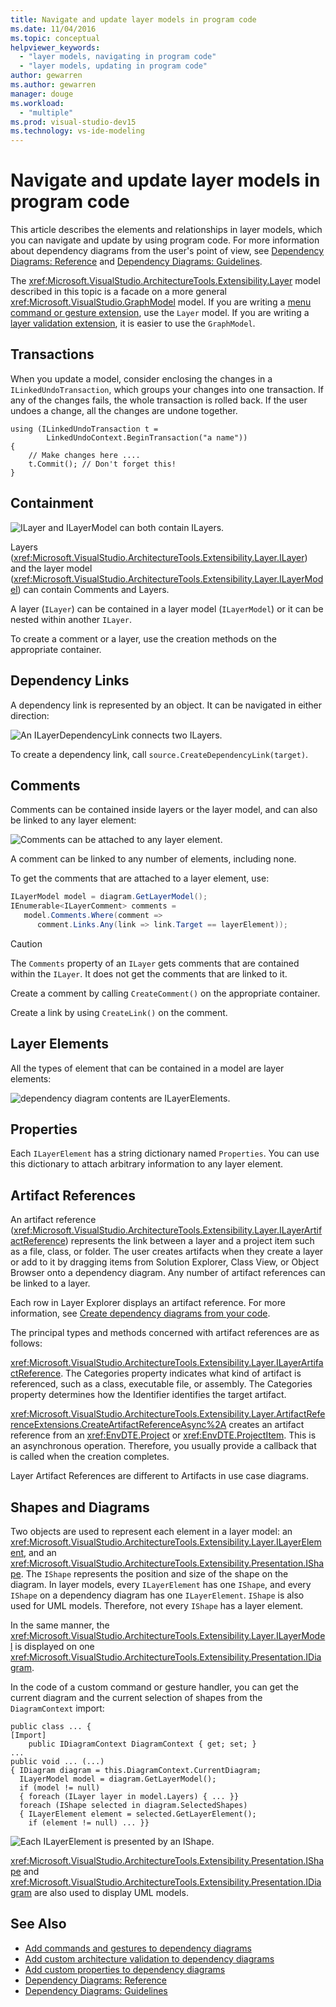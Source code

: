 ```yaml
---
title: Navigate and update layer models in program code
ms.date: 11/04/2016
ms.topic: conceptual
helpviewer_keywords:
  - "layer models, navigating in program code"
  - "layer models, updating in program code"
author: gewarren
ms.author: gewarren
manager: douge
ms.workload:
  - "multiple"
ms.prod: visual-studio-dev15
ms.technology: vs-ide-modeling
---
```

# Navigate and update layer models in program code

This article describes the elements and relationships in layer models, which you can navigate and update by using program code. For more information about dependency diagrams from the user's point of view, see [Dependency Diagrams: Reference](../modeling/layer-diagrams-reference.md) and [Dependency Diagrams: Guidelines](../modeling/layer-diagrams-guidelines.md).

The <xref:Microsoft.VisualStudio.ArchitectureTools.Extensibility.Layer> model described in this topic is a facade on a more general <xref:Microsoft.VisualStudio.GraphModel> model. If you are writing a [menu command or gesture extension](../modeling/add-commands-and-gestures-to-layer-diagrams.md), use the `Layer` model. If you are writing a [layer validation extension](../modeling/add-custom-architecture-validation-to-layer-diagrams.md), it is easier to use the `GraphModel`.

## Transactions

When you update a model, consider enclosing the changes in a `ILinkedUndoTransaction`, which groups your changes into one transaction. If any of the changes fails, the whole transaction is rolled back. If the user undoes a change, all the changes are undone together.

```
using (ILinkedUndoTransaction t =
        LinkedUndoContext.BeginTransaction("a name"))
{
    // Make changes here ....
    t.Commit(); // Don't forget this!
}
```

## Containment

![ILayer and ILayerModel can both contain ILayers.](../modeling/media/layerapi_containment.png)

Layers (<xref:Microsoft.VisualStudio.ArchitectureTools.Extensibility.Layer.ILayer>) and the layer model (<xref:Microsoft.VisualStudio.ArchitectureTools.Extensibility.Layer.ILayerModel>) can contain Comments and Layers.

A layer (`ILayer`) can be contained in a layer model (`ILayerModel`) or it can be nested within another `ILayer`.

To create a comment or a layer, use the creation methods on the appropriate container.

## Dependency Links

A dependency link is represented by an object. It can be navigated in either direction:

![An ILayerDependencyLink connects two ILayers.](../modeling/media/layerapi_dependency.png)

To create a dependency link, call `source.CreateDependencyLink(target)`.

## Comments

Comments can be contained inside layers or the layer model, and can also be linked to any layer element:

![Comments can be attached to any layer element.](../modeling/media/layerapi_comments.png)

A comment can be linked to any number of elements, including none.

To get the comments that are attached to a layer element, use:

```csharp
ILayerModel model = diagram.GetLayerModel();
IEnumerable<ILayerComment> comments =
   model.Comments.Where(comment =>
      comment.Links.Any(link => link.Target == layerElement));
```

> [!CAUTION]
> The `Comments` property of an `ILayer` gets comments that are contained within the `ILayer`. It does not get the comments that are linked to it.

Create a comment by calling `CreateComment()` on the appropriate container.

Create a link by using `CreateLink()` on the comment.

## Layer Elements

All the types of element that can be contained in a model are layer elements:

![dependency diagram contents are ILayerElements.](../modeling/media/layerapi_layerelements.png)

## Properties

Each `ILayerElement` has a string dictionary named `Properties`. You can use this dictionary to attach arbitrary information to any layer element.

## Artifact References

An artifact reference (<xref:Microsoft.VisualStudio.ArchitectureTools.Extensibility.Layer.ILayerArtifactReference>) represents the link between a layer and a project item such as a file, class, or folder. The user creates artifacts when they create a layer or add to it by dragging items from Solution Explorer, Class View, or Object Browser onto a dependency diagram. Any number of artifact references can be linked to a layer.

Each row in Layer Explorer displays an artifact reference. For more information, see [Create dependency diagrams from your code](../modeling/create-layer-diagrams-from-your-code.md).

The principal types and methods concerned with artifact references are as follows:

<xref:Microsoft.VisualStudio.ArchitectureTools.Extensibility.Layer.ILayerArtifactReference>. The Categories property indicates what kind of artifact is referenced, such as a class, executable file, or assembly. The Categories property determines how the Identifier identifies the target artifact.

<xref:Microsoft.VisualStudio.ArchitectureTools.Extensibility.Layer.ArtifactReferenceExtensions.CreateArtifactReferenceAsync%2A> creates an artifact reference from an <xref:EnvDTE.Project> or <xref:EnvDTE.ProjectItem>. This is an asynchronous operation. Therefore, you usually provide a callback that is called when the creation completes.

Layer Artifact References are different to Artifacts in use case diagrams.

## Shapes and Diagrams

Two objects are used to represent each element in a layer model: an <xref:Microsoft.VisualStudio.ArchitectureTools.Extensibility.Layer.ILayerElement>, and an <xref:Microsoft.VisualStudio.ArchitectureTools.Extensibility.Presentation.IShape>. The `IShape` represents the position and size of the shape on the diagram. In layer models, every `ILayerElement` has one `IShape`, and every `IShape` on a dependency diagram has one `ILayerElement`. `IShape` is also used for UML models. Therefore, not every `IShape` has a layer element.

In the same manner, the <xref:Microsoft.VisualStudio.ArchitectureTools.Extensibility.Layer.ILayerModel> is displayed on one <xref:Microsoft.VisualStudio.ArchitectureTools.Extensibility.Presentation.IDiagram>.

In the code of a custom command or gesture handler, you can get the current diagram and the current selection of shapes from the `DiagramContext` import:

```
public class ... {
[Import]
    public IDiagramContext DiagramContext { get; set; }
...
public void ... (...)
{ IDiagram diagram = this.DiagramContext.CurrentDiagram;
  ILayerModel model = diagram.GetLayerModel();
  if (model != null)
  { foreach (ILayer layer in model.Layers) { ... }}
  foreach (IShape selected in diagram.SelectedShapes)
  { ILayerElement element = selected.GetLayerElement();
    if (element != null) ... }}
```

![Each ILayerElement is presented by an IShape.](../modeling/media/layerapi_shapes.png)

<xref:Microsoft.VisualStudio.ArchitectureTools.Extensibility.Presentation.IShape> and <xref:Microsoft.VisualStudio.ArchitectureTools.Extensibility.Presentation.IDiagram> are also used to display UML models.

## See Also

- [Add commands and gestures to dependency diagrams](../modeling/add-commands-and-gestures-to-layer-diagrams.md)
- [Add custom architecture validation to dependency diagrams](../modeling/add-custom-architecture-validation-to-layer-diagrams.md)
- [Add custom properties to dependency diagrams](../modeling/add-custom-properties-to-layer-diagrams.md)
- [Dependency Diagrams: Reference](../modeling/layer-diagrams-reference.md)
- [Dependency Diagrams: Guidelines](../modeling/layer-diagrams-guidelines.md)

